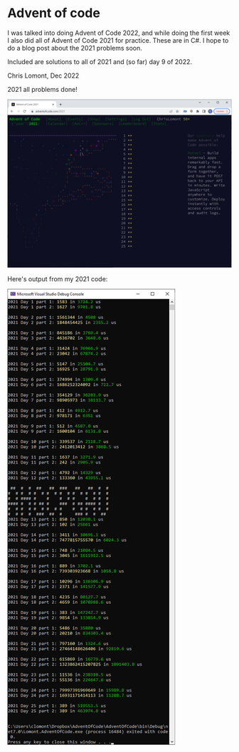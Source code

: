 # Advent of code

I was talked into doing Advent of Code 2022, and while doing the first week I also did all of Advent of Code 2021 for practice. These are in C#. I hope to do a blog post about the 2021 problems soon.

Included are solutions to all of 2021 and (so far) day 9 of 2022.

Chris Lomont, Dec 2022

2021 all problems done!

![2021Solved](2021Solved.png)

Here's output from my 2021 code:

![2021Solutions](2021Solutions.png)
